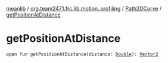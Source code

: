 [meanlib](../../index.md) / [org.team2471.frc.lib.motion_profiling](../index.md) / [Path2DCurve](index.md) / [getPositionAtDistance](./get-position-at-distance.md)

# getPositionAtDistance

`open fun getPositionAtDistance(distance: `[`Double`](https://kotlinlang.org/api/latest/jvm/stdlib/kotlin/-double/index.html)`): `[`Vector2`](../../org.team2471.frc.lib.math/-vector2/index.md)